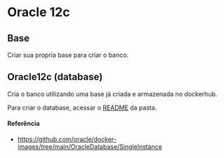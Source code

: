 # Oracle 12c

## Base
Criar sua propria base para criar o banco.

## Oracle12c (database)

Cria o banco utilizando uma base já criada e armazenada no dockerhub.

Para criar o database, acessar o [README](./oracle12c/README.md#/Container-com-database-oracle12c) da pasta.

#### Referência
- https://github.com/oracle/docker-images/tree/main/OracleDatabase/SingleInstance